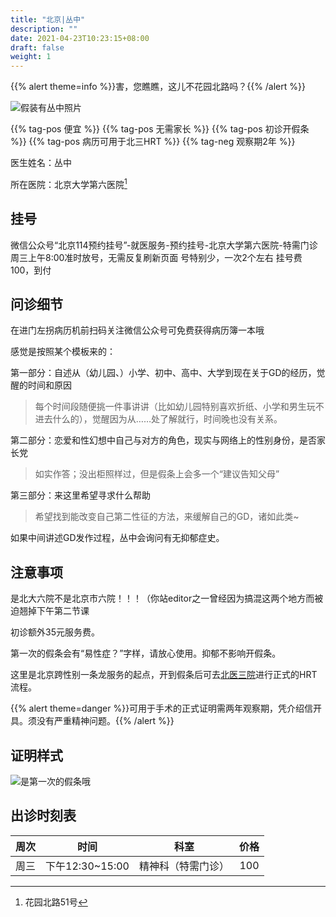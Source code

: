 ```yaml
---
title: "北京|丛中"
description: ""
date: 2021-04-23T10:23:15+08:00
draft: false
weight: 1
---
```


{{% alert theme=info %}}害，您瞧瞧，这儿不花园北路吗？{{% /alert %}}

![假装有丛中照片](images/doctor/cong-zhong.jpg)

{{% tag-pos 便宜 %}} {{% tag-pos 无需家长 %}}
{{% tag-pos 初诊开假条 %}} {{% tag-pos 病历可用于北三HRT %}}
{{% tag-neg 观察期2年 %}}

医生姓名：丛中

所在医院：北京大学第六医院[^1]

## 挂号

微信公众号“北京114预约挂号”-就医服务-预约挂号-北京大学第六医院-特需门诊
周三上午8:00准时放号，无需反复刷新页面
号特别少，一次2个左右
挂号费100，到付

## 问诊细节

在进门左拐病历机前扫码关注微信公众号可免费获得病历簿一本哦

感觉是按照某个模板来的：

第一部分：自述从（幼儿园、）小学、初中、高中、大学到现在关于GD的经历，觉醒的时间和原因

> 每个时间段随便挑一件事讲讲（比如幼儿园特别喜欢折纸、小学和男生玩不进去什么的），觉醒因为从……处了解就行，时间晚也没有关系。

第二部分：恋爱和性幻想中自己与对方的角色，现实与网络上的性别身份，是否家长党

> 如实作答；没出柜照样过，但是假条上会多一个“建议告知父母”

第三部分：来这里希望寻求什么帮助

> 希望找到能改变自己第二性征的方法，来缓解自己的GD，诸如此类~

如果中间讲述GD发作过程，丛中会询问有无抑郁症史。

## 注意事项

是北大六院不是北京市六院！！！（你站editor之一曾经因为搞混这两个地方而被迫翘掉下午第二节课

初诊额外35元服务费。

第一次的假条会有“易性症？”字样，请放心使用。抑郁不影响开假条。

这里是北京跨性别一条龙服务的起点，开到假条后可去[北医三院](/zh-cn/docs/hrt/pku3/)进行正式的HRT流程。

{{% alert theme=danger %}}可用于手术的正式证明需两年观察期，凭介绍信开具。须没有严重精神问题。{{% /alert %}}

## 证明样式

![是第一次的假条哦](images/doctor/jiatiao1.jpg)

## 出诊时刻表

| 周次 | 时间 | 科室 | 价格 |
| :---: | :---: | :---: | :---: |
| 周三 | 下午12:30~15:00 | 精神科（特需门诊） | 100 |

[^1]:花园北路51号
